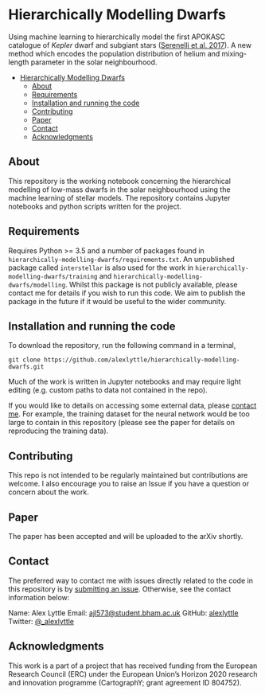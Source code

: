 # Hierarchically Modelling Dwarfs

Using machine learning to hierarchically model the first APOKASC catalogue of *Kepler* dwarf and subgiant stars ([Serenelli et al. 2017](https://ui.adsabs.harvard.edu/abs/2017ApJS..233...23S/abstract)). A new method which encodes the population distribution of helium and mixing-length parameter in the solar neighbourhood.

- [Hierarchically Modelling Dwarfs](#hierarchically-modelling-dwarfs)
  - [About](#about)
  - [Requirements](#requirements)
  - [Installation and running the code](#installation-and-running-the-code)
  - [Contributing](#contributing)
  - [Paper](#paper)
  - [Contact](#contact)
  - [Acknowledgments](#acknowledgments)

## About

This repository is the working notebook concerning the hierarchical modelling of low-mass dwarfs in the solar neighbourhood using the machine learning of stellar models. The repository contains Jupyter notebooks and python scripts written for the project.

## Requirements

Requires Python >= 3.5 and a number of packages found in `hierarchically-modelling-dwarfs/requirements.txt`. An unpublished package called `interstellar` is also used for the work in `hierarchically-modelling-dwarfs/training` and `hierarchically-modelling-dwarfs/modelling`. Whilst this package is not publicly available, please contact me for details if you wish to run this code. We aim to publish the package in the future if it would be useful to the wider community.

## Installation and running the code

To download the repository, run the following command in a terminal,

```terminal
git clone https://github.com/alexlyttle/hierarchically-modelling-dwarfs.git
```

Much of the work is written in Jupyter notebooks and may require light editing (e.g. custom paths to data not contained in the repo).

If you would like to details on accessing some external data, please [contact me](#contact). For example, the training dataset for the neural network would be too large to contain in this repository (please see the paper for details on reproducing the training data).

## Contributing

This repo is not intended to be regularly maintained but contributions are welcome. I also encourage you to raise an Issue if you have a question or concern about the work.

## Paper

The paper has been accepted and will be uploaded to the arXiv shortly.

## Contact

The preferred way to contact me with issues directly related to the code in this repository is by [submitting an issue](https://github.com/alexlyttle/hierarchically-modelling-dwarfs/issues). Otherwise, see the contact information below:

Name: Alex Lyttle
Email: ajl573@student.bham.ac.uk
GitHub: [alexlyttle](https://github.com/alexlyttle)
Twitter: [@_alexlyttle](https://twitter.com/_alexlyttle)

## Acknowledgments

This work is a part of a project that has received funding from the European Research Council (ERC) under the European Union’s Horizon 2020 research and innovation programme (CartographY; grant agreement ID 804752).
